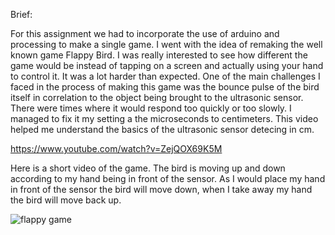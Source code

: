 Brief:

For this assignment we had to incorporate the use of arduino and processing to make a single game. I went with the idea of remaking the well known game Flappy Bird. I was really interested to see how different the game would be instead of tapping on a screen and actually using your hand to control it. It was a lot harder than expected. One of the main challenges I faced in the process of making this game was the bounce pulse of the bird itself in correlation to the object being brought to the ultrasonic sensor. There were times where it would respond too quickly or too slowly. I managed to fix it my setting a the microseconds to centimeters. This video helped me understand the basics of the ultrasonic sensor detecing in cm.

https://www.youtube.com/watch?v=ZejQOX69K5M

Here is a short video of the game. The bird is moving up and down according to my hand being in front of the sensor. As I would place my hand in front of the sensor the bird will move down, when I take away my hand the bird will move back up.

![flappy game](https://user-images.githubusercontent.com/66205383/85220456-98fa8580-b3bc-11ea-9ee9-19e91895a514.gif)



